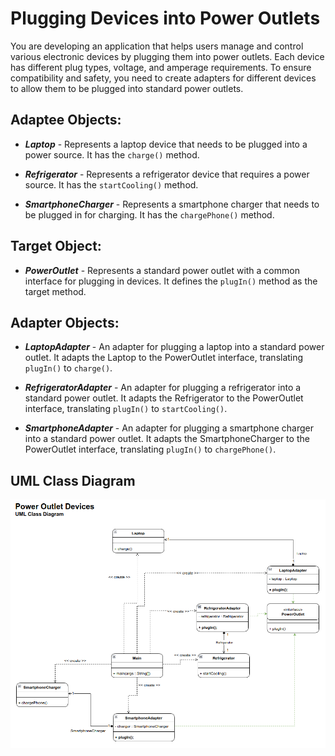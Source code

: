 # Plugging Devices into Power Outlets

You are developing an application that helps users manage and control various electronic devices by plugging them into power outlets. Each device has different plug types, voltage, and amperage requirements. To ensure compatibility and safety, you need to create adapters for different devices to allow them to be plugged into standard power outlets.

## Adaptee Objects:

- ***Laptop*** - Represents a laptop device that needs to be plugged into a power source. It has the ```charge()``` method.

- ***Refrigerator*** - Represents a refrigerator device that requires a power source. It has the ```startCooling()``` method.

- ***SmartphoneCharger*** - Represents a smartphone charger that needs to be plugged in for charging. It has the ```chargePhone()``` method.

## Target Object:

- ***PowerOutlet*** - Represents a standard power outlet with a common interface for plugging in devices. It defines the ```plugIn()``` method as the target method.

## Adapter Objects:

- ***LaptopAdapter*** - An adapter for plugging a laptop into a standard power outlet. It adapts the Laptop to the PowerOutlet interface, translating ```plugIn()``` to ```charge()```.

- ***RefrigeratorAdapter*** - An adapter for plugging a refrigerator into a standard power outlet. It adapts the Refrigerator to the PowerOutlet interface, translating ```plugIn()``` to ```startCooling()```.

- ***SmartphoneAdapter*** - An adapter for plugging a smartphone charger into a standard power outlet. It adapts the SmartphoneCharger to the PowerOutlet interface, translating ```plugIn()``` to ```chargePhone()```.

## UML Class Diagram
![uml diagrams](uml_diagram.png)
